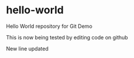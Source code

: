 # hello-world
Hello World repository for Git Demo 

This is now being tested by editing code on github

New line updated
